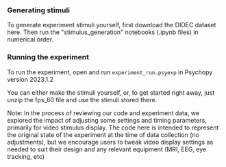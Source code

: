 ### Generating stimuli

To generate experiment stimuli yourself, first download the DIDEC dataset here. Then run the "stimulus_generation" notebooks (.ipynb files) in numerical order.

### Running the experiment

To run the experiment, open and run `experiment_run.psyexp` in Psychopy version 2023.1.2

You can either make the stimuli yourself, or, to get started right away, just unzip the fps_60 file and use the stimuli stored there.

Note: In the process of reviewing our code and experiment data, we explored the impact of adjusting some settings and timing parameters, primarily for video stimulus display. The code here is intended to represent the original state of the experiment at the time of data collection (no adjustments), but we encourage users to tweak video display settings as needed to suit their design and any relevant equipment (MRI, EEG, eye tracking, etc)
